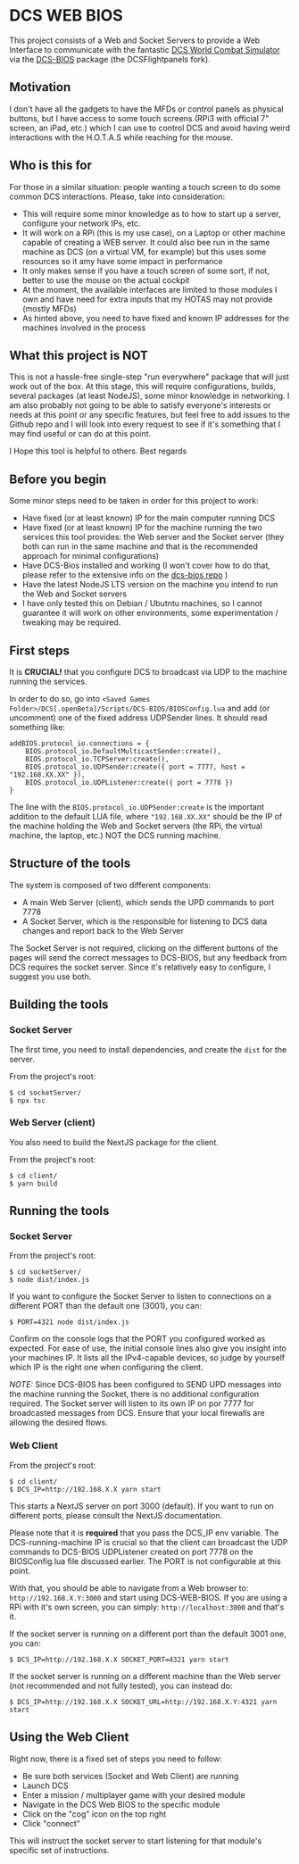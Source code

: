 # DCS WEB BIOS

This project consists of a Web and Socket Servers to provide a Web Interface to communicate with the fantastic [DCS World Combat Simulator](https://www.digitalcombatsimulator.com/) via the [DCS-BIOS](https://github.com/DCSFlightpanels/dcs-bios) package (the DCSFlightpanels fork).

## Motivation

I don't have all the gadgets to have the MFDs or control panels as physical buttons, but I have access to some touch screens (RPi3 with official 7" screen, an iPad, etc.) which I can use to control DCS and avoid having weird interactions with the H.O.T.A.S while reaching for the mouse.

## Who is this for

For those in a similar situation: people wanting a touch screen to do some common DCS interactions. Please, take into consideration:

- This will require some minor knowledge as to how to start up a server, configure your network IPs, etc.
- It will work on a RPi (this is my use case), on a Laptop or other machine capable of creating a WEB server. It could also bee run in the same machine as DCS (on a virtual VM, for example) but this uses some resources so it amy have some impact in performance
- It only makes sense if you have a touch screen of some sort, if not, better to use the mouse on the actual cockpit
- At the moment, the available interfaces are limited to those modules I own and have need for extra inputs that my HOTAS may not provide (mostly MFDs)
- As hinted above, you need to have fixed and known IP addresses for the machines involved in the process

## What this project is NOT

This is not a hassle-free single-step "run everywhere" package that will just work out of the box. At this stage, this will require configurations, builds, several packages (at least NodeJS), some minor knowledge in networking. I am also probably not going to be able to satisfy everyone's interests or needs at this point or any specific features, but feel free to add issues to the Github repo and I will look into every request to see if it's something that I may find useful or can do at this point.

I Hope this tool is helpful to others. Best regards

## Before you begin

Some minor steps need to be taken in order for this project to work:

- Have fixed (or at least known) IP for the main computer running DCS
- Have fixed (or at least known) IP for the machine running the two services this tool provides: the Web server and the Socket server (they both can run in the same machine and that is the recommended approach for minimal configurations)
- Have DCS-Bios installed and working (I won't cover how to do that, please refer to the extensive info on the [dcs-bios repo](https://github.com/DCSFlightpanels/dcs-bios) )
- Have the latest NodeJS LTS version on the machine you intend to run the Web and Socket servers
- I have only tested this on Debian / Ubutntu machines, so I cannot guarantee it will work on other environments, some experimentation / tweaking may be required.

## First steps

It is **CRUCIAL!** that you configure DCS to broadcast via UDP to the machine running the services.

In order to do so, go into `<Saved Games Folder>/DCS[.openBeta]/Scripts/DCS-BIOS/BIOSConfig.lua` and add (or uncomment) one of the fixed address UDPSender lines. It should read something like:

```
addBIOS.protocol_io.connections = {
	BIOS.protocol_io.DefaultMulticastSender:create(),
	BIOS.protocol_io.TCPServer:create(),
	BIOS.protocol_io.UDPSender:create({ port = 7777, host = "192.168.XX.XX" }),
	BIOS.protocol_io.UDPListener:create({ port = 7778 })
}
```

The line with the `BIOS.protocol_io.UDPSender:create` is the important addition to the default LUA file, where `"192.168.XX.XX"` should be the IP of the machine holding the Web and Socket servers (the RPi, the virtual machine, the laptop, etc.) NOT the DCS running machine.

## Structure of the tools

The system is composed of two different components:

- A main Web Server (client), which sends the UPD commands to port 7778
- A Socket Server, which is the responsible for listening to DCS data changes and report back to the Web Server

The Socket Server is not required, clicking on the different buttons of the pages will send the correct messages to DCS-BIOS, but any feedback from DCS requires the socket server. Since it's relatively easy to configure, I suggest you use both.

## Building the tools

### Socket Server

The first time, you need to install dependencies, and create the `dist` for the server.

From the project's root:

```
$ cd socketServer/
$ npx tsc
```

### Web Server (client)

You also need to build the NextJS package for the client.

From the project's root:

```
$ cd client/
$ yarn build
```

## Running the tools

### Socket Server

From the project's root:

```
$ cd socketServer/
$ node dist/index.js
```

If you want to configure the Socket Server to listen to connections on a different PORT than the default one (3001), you can:

```
$ PORT=4321 node dist/index.js
```

Confirm on the console logs that the PORT you configured worked as expected. For ease of use, the initial console lines also give you insight into your machines IP. It lists all the IPv4-capable devices, so judge by yourself which IP is the right one when configuring the client.

_NOTE:_ Since DCS-BIOS has been configured to SEND UPD messages into the machine running the Socket, there is no additional configuration required. The Socket server will listen to its own IP on por 7777 for broadcasted messages from DCS. Ensure that your local firewalls are allowing the desired flows.

### Web Client

From the project's root:

```
$ cd client/
$ DCS_IP=http://192.168.X.X yarn start
```

This starts a NextJS server on port 3000 (default). If you want to run on different ports, please consult the NextJS documentation.

Please note that it is **required** that you pass the DCS_IP env variable. The DCS-running-machine IP is crucial so that the client can broadcast the UDP commands to DCS-BIOS UDPListener created on port 7778 on the BIOSConfig.lua file discussed earlier. The PORT is not configurable at this point.

With that, you should be able to navigate from a Web browser to: `http://192.168.X.Y:3000` and start using DCS-WEB-BIOS. If you are using a RPi with it's own screen, you can simply: `http://localhost:3000` and that's it.

If the socket server is running on a different port than the default 3001 one, you can:

```
$ DCS_IP=http://192.168.X.X SOCKET_PORT=4321 yarn start
```

If the socket server is running on a different machine than the Web server (not recommended and not fully tested), you can instead do:

```
$ DCS_IP=http://192.168.X.X SOCKET_URL=http://192.168.X.Y:4321 yarn start
```

## Using the Web Client

Right now, there is a fixed set of steps you need to follow:

- Be sure both services (Socket and Web Client) are running
- Launch DCS
- Enter a mission / multiplayer game with your desired module
- Navigate in the DCS Web BIOS to the specific module
- Click on the "cog" icon on the top right
- Click "connect"

This will instruct the socket server to start listening for that module's specific set of instructions.
